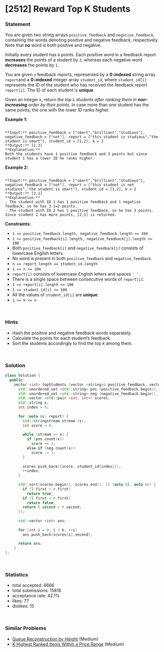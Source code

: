# [2512] Reward Top K Students



### Statement

You are given two string arrays `positive_feedback` and `negative_feedback`, containing the words denoting positive and negative feedback, respectively. Note that **no** word is both positive and negative.

Initially every student has `0` points. Each positive word in a feedback report **increases** the points of a student by `3`, whereas each negative word **decreases** the points by `1`.

You are given `n` feedback reports, represented by a **0-indexed** string array `report`and a **0-indexed** integer array `student_id`, where `student_id[i]` represents the ID of the student who has received the feedback report `report[i]`. The ID of each student is **unique**.

Given an integer `k`, return *the top* `k` *students after ranking them in **non-increasing** order by their points*. In case more than one student has the same points, the one with the lower ID ranks higher.


**Example 1:**

```

**Input:** positive_feedback = ["smart","brilliant","studious"], negative_feedback = ["not"], report = ["this student is studious","the student is smart"], student_id = [1,2], k = 2
**Output:** [1,2]
**Explanation:** 
Both the students have 1 positive feedback and 3 points but since student 1 has a lower ID he ranks higher.

```

**Example 2:**

```

**Input:** positive_feedback = ["smart","brilliant","studious"], negative_feedback = ["not"], report = ["this student is not studious","the student is smart"], student_id = [1,2], k = 2
**Output:** [2,1]
**Explanation:** 
- The student with ID 1 has 1 positive feedback and 1 negative feedback, so he has 3-1=2 points. 
- The student with ID 2 has 1 positive feedback, so he has 3 points. 
Since student 2 has more points, [2,1] is returned.

```

**Constraints:**
* `1 <= positive_feedback.length, negative_feedback.length <= 104`
* `1 <= positive_feedback[i].length, negative_feedback[j].length <= 100`
* Both `positive_feedback[i]` and `negative_feedback[j]` consists of lowercase English letters.
* No word is present in both `positive_feedback` and `negative_feedback`.
* `n == report.length == student_id.length`
* `1 <= n <= 104`
* `report[i]` consists of lowercase English letters and spaces `' '`.
* There is a single space between consecutive words of `report[i]`.
* `1 <= report[i].length <= 100`
* `1 <= student_id[i] <= 109`
* All the values of `student_id[i]` are **unique**.
* `1 <= k <= n`


<br>

### Hints

- Hash the positive and negative feedback words separately.
- Calculate the points for each student’s feedback.
- Sort the students accordingly to find the top <em>k</em> among them.

<br>

### Solution

```cpp
class Solution {
  public:
    vector <int> topStudents (vector <string>& positive_feedback, vector <string>& negative_feedback, vector <string>& report, vector <int>& student_id, int k) {
      std::unordered_set <std::string> pos (positive_feedback.begin(), positive_feedback.end());
      std::unordered_set <std::string> neg (negative_feedback.begin(), negative_feedback.end());
      std::vector <std::pair <int, int>> scores;
      std::string x;
      int index = 0;
      
      for (auto &s: report) {
        std::stringstream stream (s);
        int score = 0;
        
        while (stream >> x) {
          if (pos.count(x))
            score += 3;
          else if (neg.count(x))
            score -= 1;
        }
        
        scores.push_back({score, student_id[index]});
        ++index;
      }
      
      std::sort(scores.begin(), scores.end(), [] (auto &l, auto &r) {
        if (l.first > r.first)
          return true;
        if (l.first < r.first)
          return false;
        return l.second < r.second;
      });
      
      std::vector <int> ans;
      
      for (int i = 0; i < k; ++i)
        ans.push_back(scores[i].second);
      
      return ans;
    }
};
```

<br>

### Statistics

- total accepted: 6666
- total submissions: 15816
- acceptance rate: 42.1%
- likes: 77
- dislikes: 15

<br>

### Similar Problems

- [Queue Reconstruction by Height](https://leetcode.com/problems/queue-reconstruction-by-height) (Medium)
- [K Highest Ranked Items Within a Price Range](https://leetcode.com/problems/k-highest-ranked-items-within-a-price-range) (Medium)
